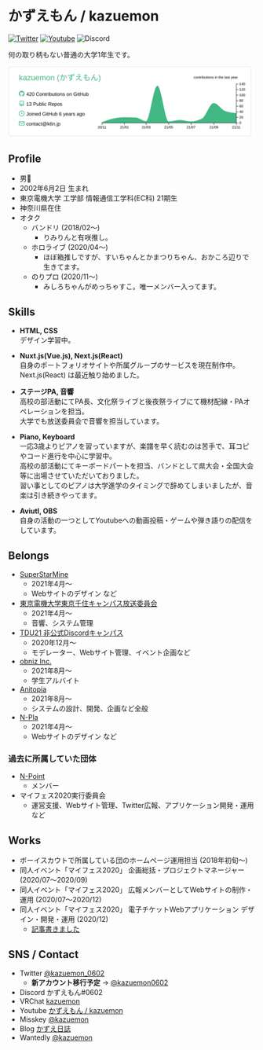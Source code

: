 # かずえもん / kazuemon

[![Twitter](https://img.shields.io/badge/TWITTER-@kazuemon__0602-1DA1F2.svg?logo=twitter&style=for-the-badge)](https://twitter.com/kazuemon_0602)
[![Youtube](https://img.shields.io/badge/Youtube-%E3%81%8B%E3%81%9A%E3%81%88%E3%82%82%E3%82%93%20/%20Kazuemon-FF0000.svg?logo=youtube&style=for-the-badge)](https://youtube.com/c/kazuemon)
![Discord](https://img.shields.io/badge/Discord-%E3%81%8B%E3%81%9A%E3%81%88%E3%82%82%E3%82%93%230602-7289DA.svg?logo=discord&style=for-the-badge)

何の取り柄もない普通の大学1年生です。

[![](https://raw.githubusercontent.com/kazuemon/kazuemon/master/profile-summary-card-output/vue/0-profile-details.svg)](https://github.com/vn7n24fzkq/github-profile-summary-cards)

## Profile

- 男👨
- 2002年6月2日 生まれ
- 東京電機大学 工学部 情報通信工学科(EC科) 21期生
- 神奈川県在住
- オタク
  - バンドリ (2018/02～)
    - りみりんと有咲推し。
  - ホロライブ (2020/04～)
    - ほぼ箱推しですが、すいちゃんとかまつりちゃん、おかころ辺りで生きてます。
  - のりプロ (2020/11～)
    - みしろちゃんがめっちゃすこ。唯一メンバー入ってます。

## Skills

- **HTML, CSS**  
  デザイン学習中。

- **Nuxt.js(Vue.js), Next.js(React)**  
  自身のポートフォリオサイトや所属グループのサービスを現在制作中。
  Next.js(React) は最近触り始めました。
  
- **ステージPA, 音響**  
  高校の部活動にてPA長、文化祭ライブと後夜祭ライブにて機材配線・PAオペレーションを担当。  
  大学でも放送委員会で音響を担当しています。
  
- **Piano, Keyboard**  
  一応3歳よりピアノを習っていますが、楽譜を早く読むのは苦手で、耳コピやコード進行を中心に学習中。  
  高校の部活動にてキーボードパートを担当、バンドとして県大会・全国大会等に出場させていただいておりました。  
  習い事としてのピアノは大学進学のタイミングで辞めてしまいましたが、音楽は引き続きやってます。

- **Aviutl, OBS**  
  自身の活動の一つとしてYoutubeへの動画投稿・ゲームや弾き語りの配信をしています。

## Belongs

- [SuperStarMine](https://superstarmine.com)
  - 2021年4月～
  - Webサイトのデザイン など
- [東京電機大学東京千住キャンパス放送委員会](https://tbc1010.com/)
  - 2021年4月～
  - 音響、システム管理
- [TDU21 非公式Discordキャンパス](https://tdu21-discord.org/)
  - 2020年12月～
  - モデレーター、Webサイト管理、イベント企画など
- [obniz Inc.](https://obniz.com/)
  - 2021年8月～
  - 学生アルバイト
- [Anitopia](https://twitter.com/anitopia_me) 
  - 2021年8月～
  - システムの設計、開発、企画など全般
- [N-Pla](https://twitter.com/npla_jp)
  - 2021年4月～
  - Webサイトのデザイン など

### 過去に所属していた団体

- [N-Point](https://npjp.net)
  - メンバー
- マイフェス2020実行委員会
  - 運営支援、Webサイト管理、Twitter広報、アプリケーション開発・運用 など

## Works

- ボーイスカウトで所属している団のホームページ運用担当 (2018年初旬〜) 
- 同人イベント「マイフェス2020」 企画総括・プロジェクトマネージャー (2020/07～2020/09)
- 同人イベント「マイフェス2020」 広報メンバーとしてWebサイトの制作・運用 (2020/07〜2020/12)
- 同人イベント「マイフェス2020」 電子チケットWebアプリケーション デザイン・開発・運用 (2020/12)
  - [記事書きました](https://qiita.com/kazuemon/items/9b6436b01e155151b3d1)

## SNS / Contact

- Twitter [@kazuemon_0602](https://twitter.com/kazuemon_0602)
  - **新アカウント移行予定** → [@kazuemon0602](https://twitter.com/kazuemon0602)
- Discord かずえもん#0602
- VRChat [kazuemon](https://vrchat.com/home/user/usr_be39f633-be50-4216-9e9d-349a280f3214)
- Youtube [かずえもん / kazuemon](https://youtube.com/c/kazuemon)
- Misskey [@kazuemon](https://misskey.io/@kazuemon)
- Blog [かずえ日誌](https://kazuemon.hatenablog.jp)
- Wantedly [@kazuemon](https://www.wantedly.com/id/kazuemon)
